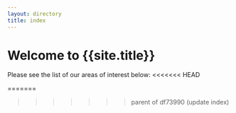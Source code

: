 ```yaml
---
layout: directory
title: index
---
```

# Welcome to {{site.title}}

Please see the list of our areas of interest below:
<<<<<<< HEAD


=======
>>>>>>> parent of df73990 (update index)

